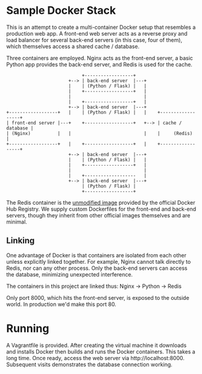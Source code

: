 # Sample Docker Stack

This is an attempt to create a multi-container Docker setup that resembles a
production web app. A front-end web server acts as a reverse proxy and load
balancer for several back-end servers (in this case, four of them), which
themselves access a shared cache / database.

Three containers are employed. Nginx acts as the front-end server, a basic
Python app provides the back-end server, and Redis is used for the cache.

```
                            +------------------+
                       +--> | back-end server  |---+
                       |    | (Python / Flask) |   |
                       |    +------------------+   |
                       |                           |
                       |    +------------------+   |
                       +--> | back-end server  |---+
+------------------+   |    | (Python / Flask) |   |    +------------------+
| front-end server |---+    +------------------+   +--> | cache / database |
| (Nginx)          |   |                           |    |     (Redis)      |
+------------------+   |    +------------------+   |    +------------------+
                       +--> | back-end server  |---+
                       |    | (Python / Flask) |   |
                       |    +------------------+   |
                       |                           |
                       |    +-------------------   |
                       +--> | back-end server  |---+
                            | (Python / Flask) |
                            +------------------+
```

The Redis container is the
[unmodified image](https://registry.hub.docker.com/_/redis/) provided by the
official Docker Hub Registry. We supply custom Dockerfiles for the front-end
and back-end servers, though they inherit from other official images themselves
and are minimal.


## Linking

One advantage of Docker is that containers are isolated from each other unless
explicitly linked together. For example, Nginx cannot talk directly to Redis,
nor can any other process. Only the back-end servers can access the database,
minimizing unexpected interference.

The containers in this project are linked thus: Nginx -> Python -> Redis

Only port 8000, which hits the front-end server, is exposed to the outside
world. In production we'd make this port 80.


# Running

A Vagrantfile is provided. After creating the virtual machine it downloads and
installs Docker then builds and runs the Docker containers. This takes a long
time. Once ready, access the web server via http://localhost:8000. Subsequent
visits demonstrates the database connection working.
